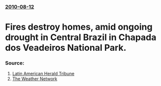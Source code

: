 ### [2010-08-12](/news/2010/08/12/index.md)

# Fires destroy homes, amid ongoing drought in Central Brazil in Chapada dos Veadeiros National Park. 




### Source:

1. [Latin American Herald Tribune](http://www.laht.com/article.asp?ArticleId=362862&CategoryId=14090)
2. [The Weather Network](http://www.theweathernetwork.com/news/storm_watch_stories3&stormfile=brazilfires_12_08_2010)
